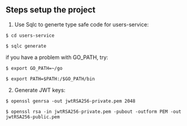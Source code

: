 ## Steps setup the project

1) Use Sqlc to generte type safe code for users-service:
```
$ cd users-service

$ sqlc generate
```

if you have a problem with GO_PATH, try:

```ssh
$ export GO_PATH=~/go

$ export PATH=$PATH:/$GO_PATH/bin
```

2) Generate JWT keys:

```ssh
$ openssl genrsa -out jwtRSA256-private.pem 2048

$ openssl rsa -in jwtRSA256-private.pem -pubout -outform PEM -out jwtRSA256-public.pem
```
